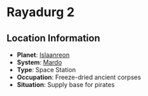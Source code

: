 # Rayadurg 2

## Location Information
- **Planet**: [Islaanreon](../planet--islaanreon.md)
- **System**: [Mardo](../../../system--mardo.md)
- **Type**: Space Station
- **Occupation**: Freeze-dried ancient corpses
- **Situation**: Supply base for pirates